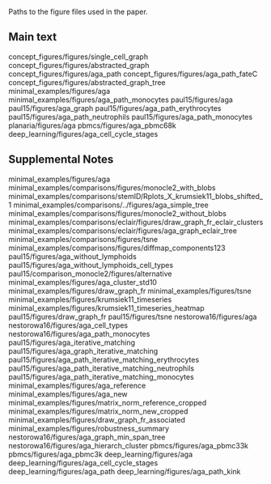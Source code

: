 Paths to the figure files used in the paper.

## Main text

concept_figures/figures/single_cell_graph
concept_figures/figures/abstracted_graph
concept_figures/figures/aga_path
concept_figures/figures/aga_path_fateC
concept_figures/figures/abstracted_graph_tree
minimal_examples/figures/aga
minimal_examples/figures/aga_path_monocytes
paul15/figures/aga
paul15/figures/aga_graph
paul15/figures/aga_path_erythrocytes
paul15/figures/aga_path_neutrophils
paul15/figures/aga_path_monocytes
planaria/figures/aga
pbmcs/figures/aga_pbmc68k
deep_learning/figures/aga_cell_cycle_stages


## Supplemental Notes

minimal_examples/figures/aga
minimal_examples/comparisons/figures/monocle2_with_blobs
minimal_examples/comparisons/stemID/Rplots_X_krumsiek11_blobs_shifted_1
minimal_examples/comparisons/../figures/aga_simple_tree
minimal_examples/comparisons/figures/monocle2_without_blobs
minimal_examples/comparisons/eclair/figures/draw_graph_fr_eclair_clusters
minimal_examples/comparisons/eclair/figures/aga_graph_eclair_tree
minimal_examples/comparisons/figures/tsne
minimal_examples/comparisons/figures/diffmap_components123
paul15/figures/aga_without_lymphoids
paul15/figures/aga_without_lymphoids_cell_types
paul15/comparison_monocle2/figures/alternative
minimal_examples/figures/aga_cluster_std10
minimal_examples/figures/draw_graph_fr
minimal_examples/figures/tsne
minimal_examples/figures/krumsiek11_timeseries
minimal_examples/figures/krumsiek11_timeseries_heatmap
paul15/figures/draw_graph_fr
paul15/figures/tsne
nestorowa16/figures/aga
nestorowa16/figures/aga_cell_types
nestorowa16/figures/aga_path_monocytes
paul15/figures/aga_iterative_matching
paul15/figures/aga_graph_iterative_matching
paul15/figures/aga_path_iterative_matching_erythrocytes
paul15/figures/aga_path_iterative_matching_neutrophils
paul15/figures/aga_path_iterative_matching_monocytes
minimal_examples/figures/aga_reference
minimal_examples/figures/aga_new
minimal_examples/figures/matrix_norm_reference_cropped
minimal_examples/figures/matrix_norm_new_cropped
minimal_examples/figures/draw_graph_fr_associated
minimal_examples/figures/robustness_summary
nestorowa16/figures/aga_graph_min_span_tree
nestorowa16/figures/aga_hierarch_cluster
pbmcs/figures/aga_pbmc33k
pbmcs/figures/aga_pbmc3k
deep_learning/figures/aga
deep_learning/figures/aga_cell_cycle_stages
deep_learning/figures/aga_path
deep_learning/figures/aga_path_kink